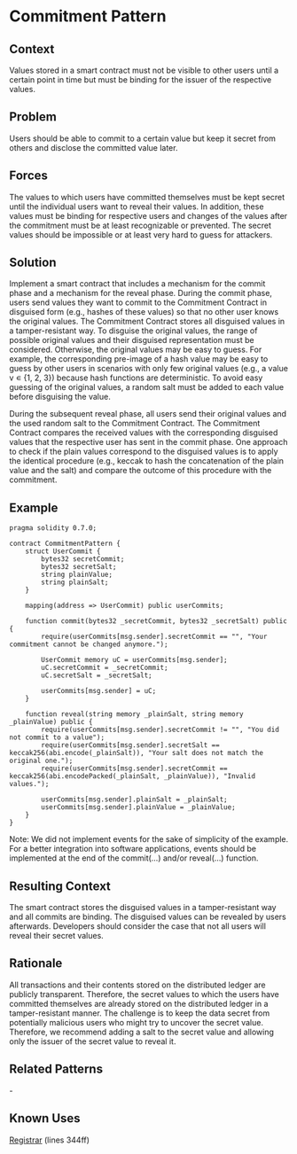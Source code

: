 # Commitment Pattern
## Context
Values stored in a smart contract must not be visible to other users until a certain point in time but must be binding for the issuer of the respective values.

## Problem
Users should be able to commit to a certain value but keep it secret from others and disclose the committed value later.

## Forces
The values to which users have committed themselves must be kept secret until the individual users want to reveal their values. In addition, these values must be binding for respective users and changes of the values after the commitment must be at least recognizable or prevented. The secret values should be impossible or at least very hard to guess for attackers.

## Solution
Implement a smart contract that includes a mechanism for the commit phase and a mechanism for the reveal phase. During the commit phase, users send values they want to commit to the Commitment Contract in disguised form (e.g., hashes of these values) so that no other user knows the original values. The Commitment Contract stores all disguised values in a tamper-resistant way. To disguise the original values, the range of possible original values and their disguised representation must be considered. Otherwise, the original values may be easy to guess. For example, the corresponding pre-image of a hash value may be easy to guess by other users in scenarios with only few original values (e.g., a value v ∊ {1, 2, 3}) because hash functions are deterministic. To avoid easy guessing of the original values, a random salt must be added to each value before disguising the value.

During the subsequent reveal phase, all users send their original values and the used random salt to the Commitment Contract. The Commitment Contract compares the received values with the corresponding disguised values that the respective user has sent in the commit phase. One approach to check if the plain values correspond to the disguised values is to apply the identical procedure (e.g., keccak to hash the concatenation of the plain value and the salt) and compare the outcome of this procedure with the commitment.

## Example

```Solidity
pragma solidity 0.7.0;

contract CommitmentPattern {
    struct UserCommit { 
        bytes32 secretCommit; 
        bytes32 secretSalt; 
        string plainValue; 
        string plainSalt;
    }

    mapping(address => UserCommit) public userCommits;

    function commit(bytes32 _secretCommit, bytes32 _secretSalt) public {
        require(userCommits[msg.sender].secretCommit == "", "Your commitment cannot be changed anymore.");

        UserCommit memory uC = userCommits[msg.sender];
        uC.secretCommit = _secretCommit;
        uC.secretSalt = _secretSalt;

        userCommits[msg.sender] = uC;
    }

    function reveal(string memory _plainSalt, string memory _plainValue) public { 
        require(userCommits[msg.sender].secretCommit != "", "You did not commit to a value"); 
        require(userCommits[msg.sender].secretSalt == keccak256(abi.encode(_plainSalt)), "Your salt does not match the original one."); 
        require(userCommits[msg.sender].secretCommit == keccak256(abi.encodePacked(_plainSalt, _plainValue)), "Invalid values.");

        userCommits[msg.sender].plainSalt = _plainSalt;
        userCommits[msg.sender].plainValue = _plainValue;
    }
}
```

Note: We did not implement events for the sake of simplicity of the example. For a better integration into software applications, events should be implemented at the end of the commit(…) and/or reveal(…) function.

## Resulting Context
The smart contract stores the disguised values in a tamper-resistant way and all commits are binding. The disguised values can be revealed by users afterwards. Developers should consider the case that not all users will reveal their secret values.

## Rationale
All transactions and their contents stored on the distributed ledger are publicly transparent. Therefore, the secret values to which the users have committed themselves are already stored on the distributed ledger in a tamper-resistant manner. The challenge is to keep the data secret from potentially malicious users who might try to uncover the secret value. Therefore, we recommend adding a salt to the secret value and allowing only the issuer of the secret value to reveal it.

## Related Patterns
\-

## Known Uses
[Registrar](https://etherscan.io/address/0x6090A6e47849629b7245Dfa1Ca21D94cd15878Ef#code) (lines 344ff)
